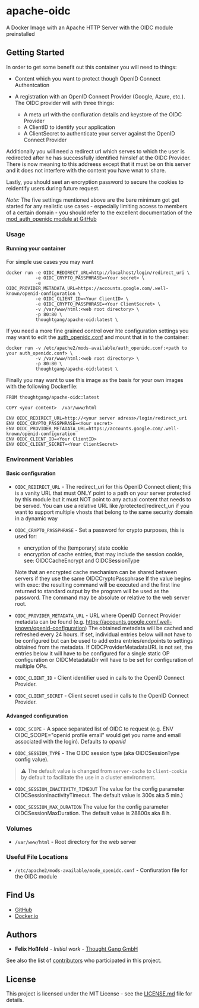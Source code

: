 # apache-oidc

A Docker Image with an Apache HTTP Server with the OIDC module preinstalled

## Getting Started

In order to get some benefit out this container you will need to things:

* Content which you want to protect though OpenID Connect Authentcation
* A registration with an OpenID Connect Provider (Google, Azure, etc.).
  The OIDC provider will with three things:

    * A meta url with the confiuration details and keystore of the OIDC Provider
    * A ClientID to identify your application
    * A ClientSecret to authenticate your server against the OpenID Connect Provider

Additionally you will need a redirect url which serves to which the user is redirected after he
has successfully identified himslef at the OIDC Provider. There is now meaning to this 
addreess except that it must be on this server and it does not interfere with the content
you have wnat to share.

Lastly, you should seet an encryption password to secure the cookies to reidentify users during future 
request.

*Note:* The five settings mentioned above are the bare minimum got get started for any realistic use cases - especially limiting access to members of a certain domain - you should refer to the excellent  documentation of the [mod_auth_openidc module at GitHub](https://github.com/zmartzone/mod_auth_openidc)


### Usage

#### Running your container

For simple use cases you may want

```shell
docker run -e OIDC_REDIRECT_URL=http://localhost/login/redirect_uri \
           -e OIDC_CRYPTO_PASSPHRASE=<Your secret> \
           -e OIDC_PROVIDER_METADATA_URL=https://accounts.google.com/.well-known/openid-configuration \
           -e OIDC_CLIENT_ID=<Your ClientID> \
           -e OIDC_CRYPTO_PASSPHRASE=<Your ClientSecret> \
           -v /var/www/html:<web root directory> \
           -p 80:80 \
           thoughtgang/apache-oid:latest \
```

If you need a more fine grained control over hte configuration settings you may want to edit the  [auth_openidc.conf](auth_openidc.conf) and mount that in to the container:

```shell
docker run -v /etc/apache2/mods-available/auth_openidc.conf:<path to your auth_openidc.conf> \
           -v /var/www/html:<web root directory> \
           -p 80:80 \
           thoughtgang/apache-oid:latest \
```

Finally you may want to use this image as the basis for your own images with the following Dockerfile:

```
FROM thoughtgang/apache-oidc:latest

COPY <your content>  /var/www/html

ENV OIDC_REDIRECT_URL=http://<your server adress>/login/redirect_uri
ENV OIDC_CRYPTO_PASSPHRASE=<Your secret>
ENV OIDC_PROVIDER_METADATA_URL=https://accounts.google.com/.well-known/openid-configuration
ENV OIDC_CLIENT_ID=<Your ClientID>
ENV OIDC_CLIENT_SECRET=<Your ClientSecret>
```


### Environment Variables

#### Basic configuration

* `OIDC_REDIRECT_URL` - The redirect_uri for this OpenID Connect client; this is a vanity URL
that must ONLY point to a path on your server protected by this module
but it must NOT point to any actual content that needs to be served.
You can use a relative URL like /protected/redirect_uri if you want to
support multiple vhosts that belong to the same security domain in a dynamic way
* `OIDC_CRYPTO_PASSPHRASE` - Set a password for crypto purposes, this is used for:
  - encryption of the (temporary) state cookie
  - encryption of cache entries, that may include the session cookie, see: OIDCCacheEncrypt and OIDCSessionType

   Note that an encrypted cache mechanism can be shared between servers if they use the same OIDCCryptoPassphrase
If the value begins with exec: the resulting command will be executed and the
first line returned to standard output by the program will be used as the password.
The command may be absolute or relative to the web server root.

* `OIDC_PROVIDER_METADATA_URL` - URL where OpenID Connect Provider metadata can be found (e.g. https://accounts.google.com/.well-known/openid-configuration)
The obtained metadata will be cached and refreshed every 24 hours.
If set, individual entries below will not have to be configured but can be used to add
extra entries/endpoints to settings obtained from the metadata.
If OIDCProviderMetadataURL is not set, the entries below it will have to be configured for a single
static OP configuration or OIDCMetadataDir will have to be set for configuration of multiple OPs.

* `OIDC_CLIENT_ID` -  Client identifier used in calls to the OpenID Connect Provider.

* `OIDC_CLIENT_SECRET` - Client secret used in calls to the OpenID Connect Provider.

#### Advanged configuration

* `OIDC_SCOPE` - A space separated list of OIDC to request (e.g. ENV OIDC_SCOPE="openid profile email" would get you name and email associated with the login). Defaults to *openid*

* `OIDC_SESSION_TYPE` -  The OIDC session type (aka OIDCSessionType config value). 
> :warning: The default value is changed from `server-cache` to  `client-cookie` by default to facilitate the use in a cluster environment.

* `OIDC_SESSION_INACTIVITY_TIMEOUT` The value for the config parameter OIDCSessionInactivityTimeout. The default value is 300s aka 5 min.)

* `OIDC_SESSION_MAX_DURATION` The value for the config parameter OIDCSessionMaxDuration. The default value is 28800s aka 8 h.

### Volumes

* `/var/www/html` - Root directory for the web server

### Useful File Locations

* `/etc/apache2/mods-available/mode_openidc.conf` - Confiuration file for the OIDC module

## Find Us

* [GitHub](https://github.com/thought-gang/apache-oidc)
* [Docker.io](https://hub.docker.com/repository/docker/thoughtgang/apache-oidc)


## Authors

* **Felix Hoßfeld** - *Initial work* - [Thought Gang GmbH](https://www.thoughtgang.de/)

See also the list of [contributors](https://github.com/your/repository/contributors) who 
participated in this project.

## License

This project is licensed under the MIT License - see the [LICENSE.md](LICENSE.md) file for details.
